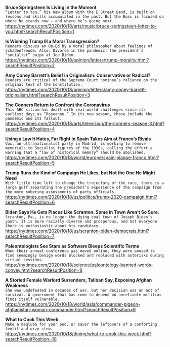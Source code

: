 **Bruce Springsteen Is Living in the Moment**\
`“Letter to You,” his new album with the E Street Band, is built on lessons and skills accumulated in the past. But the Boss is focused on where he stands now — and where he’s going next.`\
https://nytimes.com/2020/10/18/arts/music/bruce-springsteen-letter-to-you.html?searchResultPosition=1

**Is Wishing Trump Ill a Moral Transgression?**\
`Readers discuss an Op-Ed by a moral philosopher about feelings of schadenfreude. Also: Divorce in the pandemic; the president’s “socialist” swipe at Joe Biden.`\
https://nytimes.com/2020/10/18/opinion/letters/trump-morality.html?searchResultPosition=2

**Amy Coney Barrett’s Belief in Originalism: Conservative or Radical?**\
`Readers are critical of the Supreme Court nominee’s reliance on the original text of the Constitution.`\
https://nytimes.com/2020/10/18/opinion/letters/amy-coney-barrett-originalism.html?searchResultPosition=3

**The Conners Return to Confront the Coronavirus**\
`This ABC sitcom has dealt with real-world challenges since its earliest days as “Roseanne.” In its new season, those include the pandemic and its fallout.`\
https://nytimes.com/2020/10/18/arts/television/the-conners-season-3.html?searchResultPosition=4

**Using a Law It Hates, Far Right in Spain Takes Aim at Franco’s Rivals**\
`Vox, an ultranationalist party in Madrid, is working to remove memorials to Socialist figures of the 1930s, calling the effort a warning that a “law of historical memory” should be abolished.`\
https://nytimes.com/2020/10/18/world/europe/spain-plaque-franco.html?searchResultPosition=5

**Trump Runs the Kind of Campaign He Likes, but Not the One He Might Need**\
`With little time left to change the trajectory of the race, there is a large gulf separating the president’s experience of the campaign from the more sobering assessments of party officials.`\
https://nytimes.com/2020/10/18/us/politics/trump-2020-campaign.html?searchResultPosition=6

**Biden Says He Gets Places Like Scranton. Some in Town Aren’t So Sure.**\
`Scranton, Pa., is no longer the dying coal town of Joseph Biden’s youth. It is more racially diverse and prosperous, and not everyone there is enthusiastic about his candidacy.`\
https://nytimes.com/2020/10/18/us/scranton-biden-democrats.html?searchResultPosition=7

**Paleontologists See Stars as Software Bleeps Scientific Terms**\
`When their annual conference was moved online, they were amused to find seemingly benign words blocked and replaced with asterisks during virtual sessions.`\
https://nytimes.com/2020/10/18/science/paleontology-banned-words-convey.html?searchResultPosition=8

**A Storied Female Warlord Surrenders, Taliban Say, Exposing Afghan Weakness**\
`She was undefeated in decades of war, but her decision was an act of survival. A government that has come to depend on unreliable militias finds itself vulnerable.`\
https://nytimes.com/2020/10/18/world/asia/commander-pigeon-afghanistan-woman-commander.html?searchResultPosition=9

**What to Cook This Week**\
`Make a maqluba for your pod, or savor the leftovers of a comforting lentil and orzo stew.`\
https://nytimes.com/2020/10/18/dining/what-to-cook-this-week.html?searchResultPosition=10

